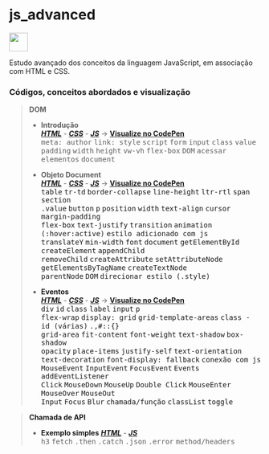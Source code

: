 # js_advanced
<img height="37" src="https://logodownload.org/wp-content/uploads/2022/04/javascript-logo-1.png" />

Estudo avançado dos conceitos da linguagem JavaScript, em associação com HTML e CSS.

### Códigos, conceitos abordados e visualização

> **DOM**
>
> - **Introdução**   
>  <a href="DOM/Intro/index.html"><b><i>HTML</b></i></a> - <a href="DOM/Intro/style.css"><b><i>CSS</b></i></a> - <a href="DOM/Intro/main.js"><b><i>JS</b></i></a> -> <a href="https://codepen.io/luc-gh/pen/rNKGWrv"><b>Visualize no CodePen</b></a>   
>  <kbd>meta: author</kbd> <kbd>link: style</kbd> <kbd>script</kbd> <kbd>form</kbd> <kbd>input</kbd> <kbd>class</kbd> <kbd>value</kbd>   
>  <kbd>padding</kbd> <kbd>width</kbd> <kbd>height</kbd> <kbd>vw-vh</kbd> <kbd>flex-box</kbd> <kbd>DOM</kbd> <kbd>acessar elementos</kbd> <kbd>document</kbd>   
>
> - **Objeto Document**   
>  <a href="DOM/Objeto%20Document/index.html"><b><i>HTML</b></i></a> - <a href="DOM/Objeto%20Document/style.css"><b><i>CSS</b></i></a> - <a href="DOM/Objeto%20Document/main.js"><b><i>JS</b></i></a> -> <a href="https://codepen.io/luc-gh/pen/bGKaVoq"><b>Visualize no CodePen</b><a>   
>  <kbd>table</kbd> <kbd>tr-td</kbd> <kbd>border-collapse</kbd> <kbd>line-height</kbd> <kbd>ltr-rtl</kbd> <kbd>span</kbd> <kbd>section</kbd>   
<kbd>.value</kbd> <kbd>button</kbd> <kbd>p</kbd> <kbd>position</kbd> <kbd>width</kbd> <kbd>text-align</kbd> <kbd>cursor</kbd> <kbd>margin-padding</kbd>   
<kbd>flex-box</kbd> <kbd>text-justify</kbd> <kbd>transition</kbd> <kbd>animation (:hover:active)</kbd> <kbd>estilo adicionado com js</kbd>   
<kbd>translateY</kbd> <kbd>min-width</kbd> <kbd>font</kbd> <kbd>document</kbd> <kbd>getElementById</kbd> <kbd>createElement</kbd> <kbd>appendChild</kbd>   
<kbd>removeChild</kbd> <kbd>createAttribute</kbd> <kbd>setAttributeNode</kbd> <kbd>getElementsByTagName</kbd> <kbd>createTextNode</kbd>   
<kbd>parentNode</kbd> <kbd>DOM</kbd> <kbd>direcionar estilo (.style)</kbd>   
>
> - **Eventos**   
>  <a href="DOM/Eventos/index.html"><b><i>HTML</b></i></a> - <a href="DOM/Eventos/style.css"><b><i>CSS</b></i></a> - <a href="DOM/Eventos/main.js"><b><i>JS</b></i></a> -> <a href="https://codepen.io/luc-gh/pen/ZEjWwMP"><b>Visualize no CodePen</b><a>   
>  <kbd>div</kbd> <kbd>id</kbd> <kbd>class</kbd> <kbd>label</kbd> <kbd>input</kbd> <kbd>p</kbd>   
>  <kbd>flex-wrap</kbd> <kbd>display: grid</kbd> <kbd>grid-template-areas</kbd> <kbd>class - id (várias)</kbd> <kbd>.,#::{}</kbd>   
>  <kbd>grid-area</kbd> <kbd>fit-content</kbd> <kbd>font-weight</kbd> <kbd>text-shadow</kbd> <kbd>box-shadow</kbd>   
>  <kbd>opacity</kbd> <kbd>place-items</kbd> <kbd>justify-self</kbd> <kbd>text-orientation</kbd> <kbd>text-decoration</kbd> <kbd>font-display: fallback</kbd> <kbd>conexão com js</kbd>   
>  <kbd>MouseEvent</kbd> <kbd>InputEvent</kbd> <kbd>FocusEvent</kbd> <kbd>Events</kbd> <kbd>addEventListener</kbd>   
>  <kbd>Click</kbd> <kbd>MouseDown</kbd> <kbd>MouseUp</kbd> <kbd>Double Click</kbd> <kbd>MouseEnter</kbd> <kbd>MouseOver</kbd> <kbd>MouseOut</kbd>   
>  <kbd>Input</kbd> <kbd>Focus</kbd> <kbd>Blur</kbd> <kbd>chamada/função</kbd> <kbd>classList</kbd> <kbd>toggle</kbd>   

<!--

>
> - ****
>  <a href=""><b><i></b></i></a> - <a href=""><b><i></b></i></a> - <a href=""><b><i></b></i></a> -> <a href=""><b>Visualize no CodePen</b><a>   
>  <kbd></kbd>   
>

-->

> **Chamada de API**
>
> - **Exemplo simples**
>  <a href="Chamada%20de%20API/index.html"><b><i>HTML</b></i></a> - <a href="Chamada%20de%20API/main.js"><b><i>JS</b></i></a>   
>  <kbd>h3</kbd> <kbd>fetch</kbd> <kbd>.then</kbd> <kbd>.catch</kbd> <kbd>.json</kbd> <kbd>.error</kbd> <kbd>method/headers</kbd>   
>
